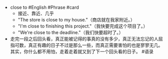 - close to #English #Phrase #card
	- 接近、靠近、几乎
	- "The store is close to my house."（商店就在我家附近。）
	- "I'm close to finishing this project."（我快要完成这个项目了。）
	- "We're close to the deadline."（我们快要超时了。）
- 走完一段之后回头看，真正能被记得的事真的没有多少，真正无法忘记的人屈指可数，真正有趣的日子不过是那么一些，而真正需要害怕的也是寥寥无几。其实，你什么都不用怕，走着走着就又到了下一个回头看的日子。 #语录